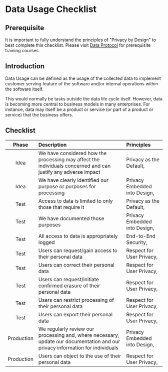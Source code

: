 # Data Usage Checklist

## Prerequisite

It is important to fully understand the principles of "Privacy by Design" to best complete this checklist. Please visit [Data Protocol](https://dataprotocol.com) for prerequisite training courses.

## Introduction

Data Usage can be defined as the usage of the collected data to implement customer serving feature of the software and/or internal operations within the software itself.

This would normally be tasks outside the data life cycle itself. However, data is becoming more central to business models in many enterprises. For instance, data may itself be a product or service (or part of a product or service) that the business offers.

## Checklist

| Phase | Description | Principles | 
| :---: | :---------- | :--------- |  
| Idea | We have considered how the processing may affect the individuals concerned and can justify any adverse impact | Privacy as the Default,  |
| Idea | We have clearly identified our purpose or purposes for processing | Privacy Embedded into Design,  |
| Test | Access to data is limited to only those that require it | Privacy as the Default,  |
| Test | We have documented those purposes | Privacy Embedded into Design,  |
| Test | All access to data is appropriately logged | End-to-End Security,  |
| Test | Users can request&#x2F;gain access to their personal data | Respect for User Privacy,  |
| Test | Users can correct their personal data | Respect for User Privacy,  |
| Test | Users can request&#x2F;initiate confirmed erasure of their personal data | Respect for User Privacy,  |
| Test | Users can restrict processing of their personal data | Respect for User Privacy,  |
| Test | Users can export their personal data | Respect for User Privacy,  |
| Production | We regularly review our processing and, where necessary, update our documentation and our privacy information for individuals | Privacy Embedded into Design,  |
| Production | Users can object to the use of their personal data | Respect for User Privacy,  |

